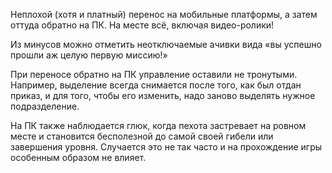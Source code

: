 Неплохой (хотя и платный) перенос на мобильные платформы, а затем оттуда обратно на ПК. На месте всё, включая видео-ролики!

Из минусов можно отметить неотключаемые ачивки вида «вы успешно прошли аж целую первую миссию!»

При переносе обратно на ПК управление оставили не тронутыми. Например, выделение всегда снимается после того, как был отдан приказ, и для того, чтобы его изменить, надо заново выделять нужное подразделение.

На ПК также наблюдается глюк, когда пехота застревает на ровном месте и становится бесполезной до самой своей гибели или завершения уровня. Случается это не так часто и на прохождение игры особенным образом не влияет.
